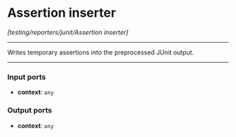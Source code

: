 # Assertion inserter

_[testing/reporters/junit/Assertion inserter]_

---

Writes temporary assertions into the preprocessed JUnit output.<br>

---

### Input ports

* __context__: ` any `

### Output ports

* __context__: ` any `

